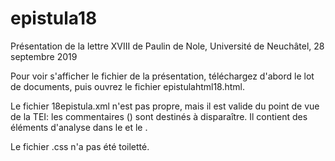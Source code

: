 # epistula18
Présentation de la lettre XVIII de Paulin de Nole, Université de Neuchâtel, 28 septembre 2019

Pour voir s'afficher le fichier de la présentation, téléchargez d'abord le lot de documents, puis ouvrez le fichier epistulahtml18.html.

Le fichier 18epistula.xml n'est pas propre, mais il est valide du point de vue de la TEI: les commentaires (<!-- -->) sont destinés à disparaître. 
Il contient des éléments d'analyse dans le <front> et le <back>.

Le fichier .css n'a pas été toiletté.

